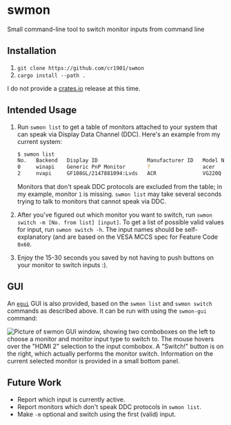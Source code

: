 # swmon
Small command-line tool to switch monitor inputs from command line

## Installation
1. `git clone https://github.com/cr1901/swmon`
2. `cargo install --path .`

I do not provide a [crates.io](https://crates.io) release at this time.

## Intended Usage
1. Run `swmon list` to get a table of monitors attached to your system that can
   speak via Display Data Channel (DDC). Here's an example from my current
   system:

   ```sh
   $ swmon list
   No.   Backend   Display ID                Manufacturer ID   Model Name
   0     winapi    Generic PnP Monitor       ?                 acer
   2     nvapi     GF108GL/2147881094:Lvds   ACR               VG220Q
   ```
   
   Monitors that don't speak DDC protocols are excluded from the table; in my
   example, monitor `1` is missing. `swmon list` may take several seconds
   trying to talk to monitors that cannot speak via DDC.

2. After you've figured out which monitor you want to switch, run
   `swmon switch -m [No. from list] [input]`. To get a list of possible valid
   values for input, run `swmon switch -h`. The input names should be
   self-explanatory (and are based on the VESA MCCS spec for Feature Code
   `0x60`.

3. Enjoy the 15-30 seconds you saved by not having to push buttons on your
   monitor to switch inputs :).

## GUI
An [`egui`](https://github.com/emilk/egui) GUI is also provided, based on the
`swmon list` and `swmon switch` commands as described above. It can be run with
using the `swmon-gui` command:

![Picture of swmon GUI window, showing two comboboxes on the left to choose a monitor
  and monitor input type to switch to. The mouse hovers over the "HDMI 2"
  selection to the input combobox. A "Switch!" button is on the right, which
  actually performs the monitor switch. Information on the current selected
  monitor is provided in a small bottom panel.](assets\swmon-gui_k8Sy5hg15P.png)

## Future Work
* Report which input is currently active.
* Report monitors which don't speak DDC protocols in `swmon list`.
* Make `-m` optional and switch using the first (valid) input.
